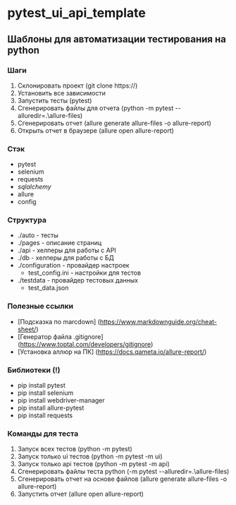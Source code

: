 # pytest_ui_api_template

## Шаблоны для автоматизации тестирования на python

### Шаги

1. Склонировать проект (git clone https://)
2. Установить все зависимости
3. Запустить тесты (pytest)
4. Cгенерировать файлы для отчета (python -m pytest --alluredir=.\allure-files)
5. Cгенерировать отчет (allure generate allure-files -o allure-report)
6. Открыть отчет в браузере (allure open allure-report)

### Стэк

- pytest
- selenium
- requests
- _sqlalchemy_
- allure
- config

### Структура

- ./auto - тесты
- ./pages - описание страниц
- ./api - хелперы для работы с API
- ./db - хелперы для работы с БД
- ./configuration - провайдер настроек
  - test_config.ini - настройки для тестов
- ./testdata - провайдер тестовых данных
  - test_data.json

### Полезные ссылки

- [Подсказка по marcdown] (<https://www.markdownguide.org/cheat-sheet/>)
- [Генератор файла .gitignore] (<https://www.toptal.com/developers/gitignore>)
- [Установка аллюр на ПК] (<https://docs.qameta.io/allure-report/>)

### Библиотеки (!)

- pip install pytest
- pip install selenium
- pip install webdriver-manager
- pip install allure-pytest
- pip install requests

### Команды для теста

1. Запуск всех тестов (python -m pytest)
2. Запуск только ui тестов (python -m pytest -m ui)
3. Запуск только api тестов (python -m pytest -m api)
4. Сгенерировать файлы теста python (-m pytest --alluredir=.\allure-files)
5. Сгенерировать отчет на основе файлов (allure generate allure-files -o allure-report)
6. Запустить отчет (allure open allure-report)
